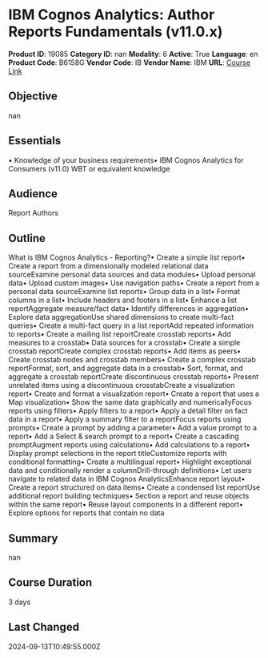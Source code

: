 # IBM Cognos Analytics: Author Reports Fundamentals (v11.0.x)

**Product ID**: 19085
**Category ID**: nan
**Modality**: 6
**Active**: True
**Language**: en
**Product Code**: B6158G
**Vendor Code**: IB
**Vendor Name**: IBM
**URL**: [Course Link](https://www.fastlaneus.com/course/ibm-b6158g)

## Objective
nan

## Essentials
• Knowledge of your business requirements• IBM Cognos Analytics for Consumers (v11.0) WBT or equivalent knowledge

## Audience
Report Authors

## Outline
What is IBM Cognos Analytics - Reporting?• Create a simple list report• Create a report from a dimensionally modeled relational data sourceExamine personal data sources and data modules• Upload personal data• Upload custom images• Use navigation paths• Create a report from a personal data sourceExamine list reports• Group data in a list• Format columns in a list• Include headers and footers in a list• Enhance a list reportAggregate measure/fact data• Identify differences in aggregation• Explore data aggregationUse shared dimensions to create multi-fact queries• Create a multi-fact query in a list reportAdd repeated information to reports• Create a mailing list reportCreate crosstab reports• Add measures to a crosstab• Data sources for a crosstab• Create a simple crosstab reportCreate complex crosstab reports• Add items as peers• Create crosstab nodes and crosstab members• Create a complex crosstab reportFormat, sort, and aggregate data in a crosstab• Sort, format, and aggregate a crosstab reportCreate discontinuous crosstab reports• Present unrelated items using a discontinuous crosstabCreate a visualization report• Create and format a visualization report• Create a report that uses a Map visualization• Show the same data graphically and numericallyFocus reports using filters• Apply filters to a report• Apply a detail filter on fact data in a report• Apply a summary filter to a reportFocus reports using prompts• Create a prompt by adding a parameter• Add a value prompt to a report• Add a Select & search prompt to a report• Create a cascading promptAugment reports using calculations• Add calculations to a report• Display prompt selections in the report titleCustomize reports with conditional formatting• Create a multilingual report• Highlight exceptional data and conditionally render a columnDrill-through definitions• Let users navigate to related data in IBM Cognos AnalyticsEnhance report layout• Create a report structured on data items• Create a condensed list reportUse additional report building techniques• Section a report and reuse objects within the same report• Reuse layout components in a different report• Explore options for reports that contain no data

## Summary
nan

## Course Duration
3 days

## Last Changed
2024-09-13T10:49:55.000Z

